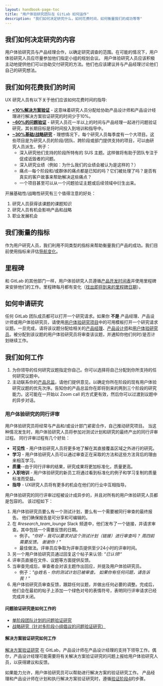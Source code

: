 ```yaml
---
layout: handbook-page-toc
title: "用户体验研究团队在 GitLab 如何运作"
description: "我们如何决定研究什么，如何花费时间，如何衡量我们的成功等等"
---
```


## 我们如何决定研究的内容
用户体验研究员与产品经理合作，以确定研究调查的范围。在可能的情况下，用户体验研究人员应尽量参加他们指定小组的规划会议。
用户体验研究人员应该积极主动地提供他们可以协助交付研究的方法。他们也应该建议并与产品经理讨论他们自己的研究想法。

## 我们如何花费我们的时间
UX 研究人员有以下关于他们应该如何花费时间的指导:

* **[<10%解决方案验证](https://about.gitlab.com/handbook/engineering/ux/ux-research-training/solution-validation-and-methods/)** - 这意味着研究人员分配给协助产品设计师和产品设计经理进行解决方案验证研究的时间少于10%。
* **[~60%的问题验证](https://about.gitlab.com/handbook/engineering/ux/ux-research-training/problem-validation-and-methods/)** - 研究人员花一半以上的时间与产品经理一起进行问题验证研究，其长期目标是将时间投入到培训和指导中。
* **[~30%基础/战略研究](https://about.gitlab.com/handbook/engineering/ux/ux-research-training/strategic-research-at-gitlab/)** - 理想情况下，每个研究人员每季度有一个大项目。这些项目是为研究人员的阶段/团队、跨阶段或部门提供支持的项目，可以由研究人员派生。例子：
    * 深入研究他们支持的阶段所特有的 SUS 主题。这样做将有助于团队专注于促成诋毁者的问题。
    * 深入研究业绩（例如：为什么我们的业绩会被认为是这样的？）
    * 痛点--每个阶段和/或群体的痛点都是已知的吗？它们被处理了吗？是否有真实的客户故事来帮助解决这些痛点？
    * 一个项目甚至可以从一个问题验证主题或后续领域中衍生出来。

开展基础性/战略性研究有三个值得注意的好处：

1. 研究人员获得该课题的课题知识
1. 研究人员有机会影响产品和战略
1. 职业发展机会

## 我们衡量的指标
作为用户研究人员，我们利用不同类型的指标来帮助衡量我们产品的成功。我们目前使用指标来评估[导航变化](https://about.gitlab.com/handbook/engineering/ux/ux-research-training/evaluating-navigation/)。

## 里程碑
和 GitLab 的其他部门一样，用户体验研究人员遵循[产品开发时间表](https://about.gitlab.com/handbook/engineering/workflow/#product-development-timeline)并使用里程碑来安排他们的工作。里程碑每月都有变化（[找出即将到来的里程碑日期](https://gitlab.com/groups/gitlab-org/-/milestones)）。

## 如何申请研究
任何 GitLab 团队成员都可以打开一个研究请求。如果你 **不是** 产品经理、产品设计师或用户体验研究员，请使用[用户体验研究项目](https://gitlab.com/gitlab-org/ux-research/)中的可用模板打开一个研究请求议题。一旦完成，请将该议题分配给相关的[产品经理](https://about.gitlab.com/handbook/product/categories/)、[产品设计师](https://about.gitlab.com/handbook/product/categories/)和[用户体验研究员](https://about.gitlab.com/company/team/?department=ux-research-team)。被分配到该议题的用户体验研究员将审查该议题，并通知你他们何时/是否计划继续工作。

## 我们如何工作
1. 为你领导的任何研究议题指定你自己。你可以选择将自己分配到你所支持的任何研究议题中。
1. 主动联系你的[产品总监](https://about.gitlab.com/handbook/product/categories/)，请他们提供意见，以确定你所在阶段的现有用户体验研究议题的优先次序。告知你的产品总监你在即将到来的两到三个阶段的研究能力。这可能在一开始以 Zoom call 的方式更有效，然后你可以过渡到议题中的异步对话。

### 用户体验研究的同行评审
用户体验研究员将经常与产品和/或设计部门紧密合作，自己推动研究项目。 当这种情况发生时，用户体验研究人员将参加对测试计划和研究的最终产出的同行评审过程。 同行评审过程有几个好处：
 
- **可见性** - 用户体验研究人员将更多地了解在其直接覆盖区域之外进行的研究。
- **学习** - 用户体验研究人员可以通过审查正在采取的方法和这些方法背后的理由来相互学习。
- **质量**--由于同行评审的结果，研究成果将更加标准化，质量更高。
- **入职培训** - 用户体验研究的新员工将通过看到标准化的例子和学习复制的质量标准而受益。
- **指导** - UX研究人员将有更多的机会在他们的行业中互相指导。

用户体验研究的同行评审过程被设计成异步的，并且对所有的用户体验研究人员都是包容的。 该过程如下：

1. 用户体验研究员要么有一个测试计划，要么有一个需要被同行审查的最终报告。 他们确保报告是可分享和可编辑的。
1. 在 _#research_team_lounge_ Slack 频道中，他们发布了一个链接，并请求审查。其中包括一个需要反馈的日期。
     - 例子。_"你好 - 我可以要求对这个测试计划（链接）进行审查吗？ 周四前需要反馈。 谢谢你！"_
     - 最佳做法。评审员应争取为评审员提供至少24小时的评审时间。
1. 另一个用户体验研究员通过回复这个帖子来认领: _“已认领!“_
1. 评审员直接在文件、议题等方面提供反馈。
1. 当审查完成后，审查者会对该主题作出回应，并提及用户体验研究员。
     - 例子：_"@姓名 - 你的测试计划已被审查。 如果你有任何问题，请告诉我！"_
1. 用户体验研究员审查反馈，跟踪任何议题，并做出任何必要的调整。完成后，他们会在最初的帖子上添加一个绿色对号的表情符号，表明同行评审请求已经完成并关闭。

#### 问题验证研究是如何工作的
* [单阶段团队计划的问题验证研究](https://about.gitlab.com/handbook/engineering/ux/ux-research-training/problem-validation-single-stage-group/)
* [战略研究（针对多阶段小组倡议的问题验证研究）](https://about.gitlab.com/handbook/engineering/ux/ux-research-training/strategic-research-at-gitlab/)

#### 解决方案验证研究如何工作
[解决方案验证研究](https://about.gitlab.com/handbook/engineering/ux/ux-research-training/solution-validation-and-methods/) 在 GitLab，产品设计师在产品设计经理的支持下领导工作。偶尔，产品设计经理可能需要将有关解决方案验证研究的问题上报给用户体验研究人员，以获得建议和反馈。 

如果能力允许，用户体验研究员可以帮助进行解决方案的验证研究工作。
产品经理和产品设计师在计划和执行解决方案验证研究时，遵循[验证阶段4](https://about.gitlab.com/handbook/product-development-flow/#validation-phase-4-solution-validation)的步骤。 


